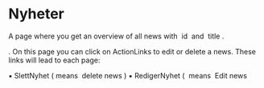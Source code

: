 # Nyheter
 A page where you get an overview of all news with ​ id ​ and ​ title ​ . 


. On this page you can click on ActionLinks to edit or delete a news. These links will lead to each page: 
 
 
▪ SlettNyhet (​ means​ ​ delete news​ ) ▪ RedigerNyhet ( ​ means​ ​ Edit news​ 


